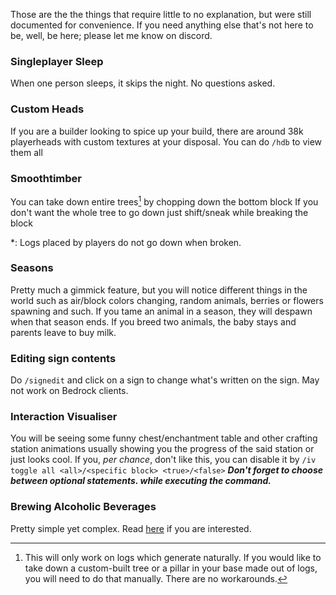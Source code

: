 Those are the the things that require little to no explanation, but were still documented for convenience. If you need anything else that's not here to be, well, be here; please let me know on discord. 

### Singleplayer Sleep
When one person sleeps, it skips the night. No questions asked.

### Custom Heads
If you are a builder looking to spice up your build, there are around 38k playerheads with custom textures at your disposal.
You can do `/hdb` to view them all

### Smoothtimber
You can take down entire trees[^1] by chopping down the bottom block
If you don't want the whole tree to go down just shift/sneak while breaking the block

*: Logs placed by players do not go down when broken.

### Seasons
Pretty much a gimmick feature, but you will notice different things in the world such as air/block colors changing, random animals, berries or flowers spawning and such. If you tame an animal in a season, they will despawn when that season ends. If you breed two animals, the baby stays and parents leave to buy milk.

### Editing sign contents
Do `/signedit` and click on a sign to change what's written on the sign.
May not work on Bedrock clients.

### Interaction Visualiser 
You will be seeing some funny chest/enchantment table and other crafting station animations usually showing you the progress of the said station or just looks cool.
If you, *per chance*, don't like this, you can disable it by `/iv toggle all <all>/<specific block> <true>/<false>` 
***Don't forget to choose between optional statements. while executing the command.***

###  Brewing Alcoholic Beverages
Pretty simple yet complex. Read [here](brewing.md) if you are interested.

[^1]: This will only work on logs which generate naturally. If you would like to take down a custom-built tree or a pillar in your base made out of logs, you will need to do that manually. There are no workarounds.